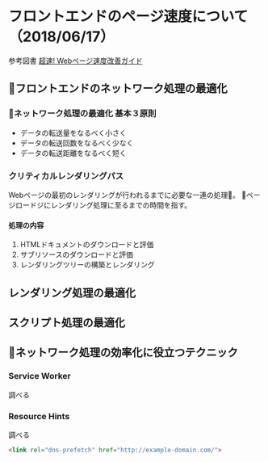 # フロントエンドのページ速度について（2018/06/17）

参考図書
[超速! Webページ速度改善ガイド](https://www.amazon.co.jp/Web%E3%83%9A%E3%83%BC%E3%82%B8%E9%80%9F%E5%BA%A6%E6%94%B9%E5%96%84%E3%82%AC%E3%82%A4%E3%83%89-%E4%BD%BF%E3%81%84%E3%82%84%E3%81%99%E3%81%95%E3%81%AF%E3%80%8C%E9%80%9F%E3%81%95%E3%80%8D%E3%81%8B%E3%82%89%E5%A7%8B%E3%81%BE%E3%82%8B-WEB-PRESS-plus/dp/477419400X/ref=sr_1_2?ie=UTF8&qid=1529197286&sr=8-2&keywords=%E8%B6%85%E9%80%9F)

## フロントエンドのネットワーク処理の最適化
### ネットワーク処理の最適化 基本３原則
* データの転送量をなるべく小さく
* データの転送回数をなるべく少なく
* データの転送距離をなるべく短く

### クリティカルレンダリングパス
Webページの最初のレンダリングが行われるまでに必要な一連の処理。
ページロードジにレンダリング処理に至るまでの時間を指す。

#### 処理の内容
1. HTMLドキュメントのダウンロードと評価
2. サブリソースのダウンロードと評価
3. レンダリングツリーの構築とレンダリング

## レンダリング処理の最適化


## スクリプト処理の最適化


## ネットワーク処理の効率化に役立つテクニック

### Service Worker
調べる

### Resource Hints
調べる
```html
<link rel="dns-prefetch" href="http://example-domain.com/">
```